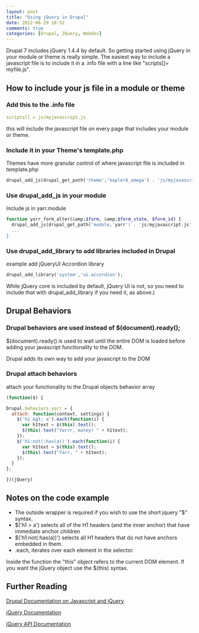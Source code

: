 ```yaml
---
layout: post
title: "Using jQuery in Drupal"
date: 2012-06-29 18:52
comments: true
categories: [Drupal, JQuery, Webdev]
---
```

Drupal 7 includes jQuery 1.4.4 by default.  So getting started using jQuery in your module or theme is really simple.  The easiest way to include a javascript file is to include it in a .info file with a line like "scripts[]= myfile.js".

## How to include your js file in a module or theme

### Add this to the .info file

```yaml
scripts[] = js/myjavascript.js
```

this will include the javascript file on every page that includes your module or theme.

### Include it in your Theme's template.php

Themes have more granular control of where javascript file is included in template.php

```php
drupal_add_js(drupal_get_path('theme','kepler6_omega') . 'js/myjavascript.js');
```

### Use drupal_add_js in your module

Include js in yarr.module
```php
function yarr_form_alter(&amp;$form, &amp;$form_state, $form_id) {
  drupal_add_js(drupal_get_path('module,'yarr') . 'js/myjavascript.js');
  ...
}
```

### Use drupal_add_library to add libraries included in Drupal

example add jQueryUI Accordion library
```php
drupal_add_library('system','ui.accordion');
```

While jQuery core is included by default, jQuery UI is not, so you need to include that with drupal_add_library if you need it, as above.)


## Drupal Behaviors
### Drupal behaviors are used instead of $(document).ready();

$(document).ready() is used to wait until the entire DOM is loaded before adding
your javascript functionality to the DOM. 

Drupal adds its own way to add your javascript to the DOM

### Drupal attach behaviors

attach your functionality to the Drupal objects behavior array




```javascript
(function($) {

Drupal.behaviors.yarr = {
  attach: function(context, settings) {
    $('h1 &gt; a').each(function(i) {
      var h1text = $(this).text();
      $(this).text("Yarrr, matey! " + h1text);
    });
    $('h1:not(:has(a))').each(function(i) {
      var h1text = $(this).text();
      $(this).text("Yarr, " + h1text);
    });
  }
};

})(jQuery)
```

## Notes on the code example
* The outside wrapper is required if you wish to use the short jquery "$" syntax.
* $('h1 &gt; a') selects all of the H1 headers (and the inner anchor) that have immediate anchor children
* $('h1:not(:has(a))') selects all H1 headers that do not have anchors embedded
  in them.
* .each, iterates over each element in the selector.

Inside the function the "this" object refers to the current DOM element. If you want
the jQuery object use the $(this) syntax.


## Further Reading
 <a href="http://drupal.org/node/171213">Drupal Documentation on Javascript and jQuery</a>

 <a href="http://jquery.org">jQuery Documentation</a>

 <a href="http://api.jquery.org">jQuery API Documentation</a>


